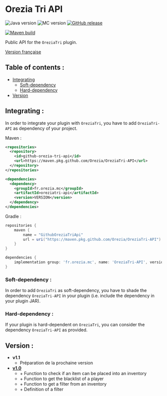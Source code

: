 # Orezia Tri API

![Java version](https://img.shields.io/badge/java-^17-yellow)
![MC version](https://img.shields.io/badge/MC-v1.19.2-green)
[![GitHub release](https://img.shields.io/badge/release-v1.0-blue)](https://github.com/Orezia/OreziaTri-API/releases/tag/v1.0)

[![Maven build](https://github.com/Orezia/OreziaTri-API/actions/workflows/maven_build.yml/badge.svg)](https://github.com/Orezia/OreziaTri-API/actions/workflows/maven_build.yml)

Public API for the `OreziaTri` plugin.

[Version française](./LISEZMOI.md)

## Table of contents :

- [Integrating](#integrating-)
  - [Soft-dependency](#soft-dependency-)
  - [Hard-dependency](#hard-dependency-)
- [Version](#version-)

## Integrating :

In order to integrate your plugin with `OreziaTri`, you have to add `OreziaTri-API` as dependency of your project.

Maven :

```xml
<repositories>
  <repository>
    <id>github-orezia-tri-api</id>
    <url>https://maven.pkg.github.com/Orezia/OreziaTri-API</url>
  </repository>
</repositories>
```

```xml
<dependencies>
  <dependency>
    <groupId>fr.orezia.mc</groupId>
    <artifactId>oreziatri-api</artifactId>
    <version>VERSION</version>
  </dependency>
</dependencies>
```

Gradle :

```groovy
repositories {
    maven {
        name = "GithubOreziaTriApi"
        url = uri("https://maven.pkg.github.com/Orezia/OreziaTri-API")
    }
}
```

```groovy
dependencies {
    implementation group: 'fr.orezia.mc', name: 'OreziaTri-API', version: VERSION
}
```

### Soft-dependency :

In order to add `OreziaTri` as soft-dependency, you have to shade the dependency `OreziaTri-API` in your plugin (i.e. include the dependency in your plugin JAR).

### Hard-dependency :

If your plugin is hard-dependent on `OreziaTri`, you can consider the dependency `OreziaTri-API` as provided.

## Version :

- __v1.1__
  - Préparation de la prochaine version
- __[v1.0](https://github.com/Orezia/OreziaTri-API/releases/tag/v1.0)__
  - \+ Function to check if an item can be placed into an inventory
  - \+ Function to get the blacklist of a player
  - \+ Function to get a filter from an inventory
  - \+ Definition of a filter
